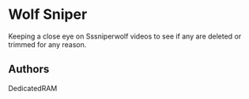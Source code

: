 # Wolf Sniper

Keeping a close eye on Sssniperwolf videos to see if any are deleted or trimmed for any reason.

## Authors

DedicatedRAM
